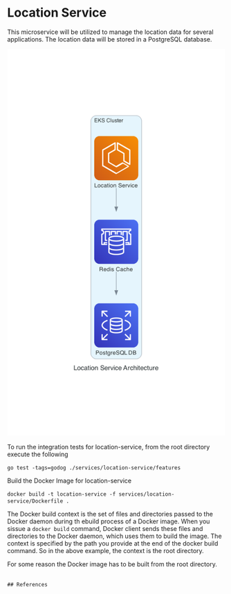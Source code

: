 # Location Service

This microservice will be utilized to manage the location data for several applications. The location data will be 
stored in a PostgreSQL database.

![Location Service Architecture](assets/location_service_architecture.png)


To run the integration tests for location-service, from the root directory execute the following

```shell
go test -tags=godog ./services/location-service/features
```

Build the Docker Image for location-service

```shell
docker build -t location-service -f services/location-service/Dockerfile .
```

The Docker build context is the set of files and directories passed to the Docker daemon during th ebuild process of a 
Docker image. When you sissue a ```docker build``` command, Docker client sends these files and directories to the 
Docker daemon, which uses them to build the image. The context is specified by the path you provide at the end of the 
docker build command. So in the above example, the context is the root directory.

For some reason the Docker image has to be built from the root directory.

```shell

## References

